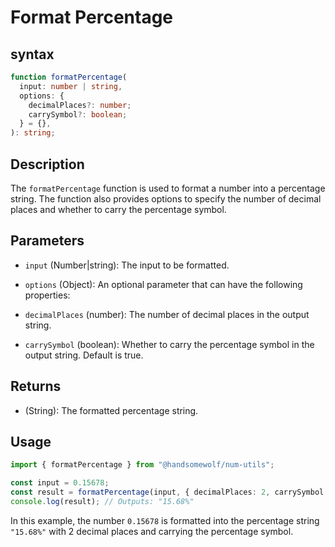 # Format Percentage

## syntax

```ts
function formatPercentage(
  input: number | string,
  options: {
    decimalPlaces?: number;
    carrySymbol?: boolean;
  } = {},
): string;
```

## Description

The `formatPercentage` function is used to format a number into a percentage string. The function also provides options to specify the number of decimal places and whether to carry the percentage symbol.

## Parameters

- `input` (Number|string): The input to be formatted.

- `options` (Object): An optional parameter that can have the following properties:
- `decimalPlaces` (number): The number of decimal places in the output string.
- `carrySymbol` (boolean): Whether to carry the percentage symbol in the output string. Default is true.

## Returns

- (String): The formatted percentage string.

## Usage

```ts
import { formatPercentage } from "@handsomewolf/num-utils";

const input = 0.15678;
const result = formatPercentage(input, { decimalPlaces: 2, carrySymbol: true });
console.log(result); // Outputs: "15.68%"
```

In this example, the number `0.15678` is formatted into the percentage string `"15.68%"` with 2 decimal places and carrying the percentage symbol.
